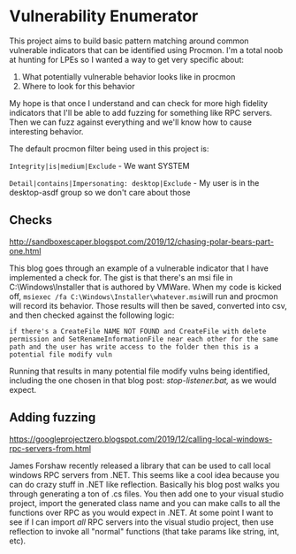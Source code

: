 ﻿# Vulnerability Enumerator
This project aims to build basic pattern matching around common vulnerable indicators that can be identified using Procmon. I'm a total noob at hunting for LPEs so I wanted a way to get very specific about:
1) What potentially vulnerable behavior looks like in procmon
2) Where to look for this behavior

My hope is that once I understand and can check for more high fidelity indicators that I'll be able to add fuzzing for something like RPC servers. Then we can fuzz against everything and we'll know how to cause interesting behavior.

The default procmon filter being used in this project is:

`Integrity|is|medium|Exclude` - We want SYSTEM

`Detail|contains|Impersonating: desktop|Exclude` - My user is in the desktop-asdf group so we don't care about those

## Checks
http://sandboxescaper.blogspot.com/2019/12/chasing-polar-bears-part-one.html

This blog goes through an example of a vulnerable indicator that I have implemented a check for. The gist is that there's an msi file in C:\Windows\Installer that is authored by VMWare. 
When my code is kicked off, `msiexec /fa C:\Windows\Installer\whatever.msi`will run and procmon will record its behavior. Those results will then be saved, converted into csv, and then checked against the following logic:

`if there's a CreateFile NAME NOT FOUND and CreateFile with delete permission and SetRenameInformationFile near each other for the same path and the user has write access to the folder then this is a potential file modify vuln`

Running that results in many potential file modify vulns being identified, including the one chosen in that blog post: *stop-listener.bat,* as we would expect.

## Adding fuzzing
https://googleprojectzero.blogspot.com/2019/12/calling-local-windows-rpc-servers-from.html

James Forshaw recently released a library that can be used to call local windows RPC servers from .NET. This seems like a cool idea because you can do crazy stuff in .NET like reflection. Basically his blog post walks you through generating a ton of .cs files. You then add one to your visual studio project, import the generated class name and you can make calls to all the functions over RPC as you would expect in .NET. At some point I want to see if I can import _all_ RPC servers into the visual studio project, then use reflection to invoke all "normal" functions (that take params like string, int, etc).
